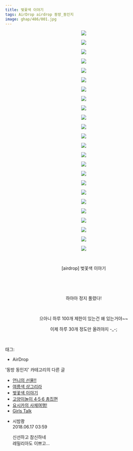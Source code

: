 ```yaml
---
title: 벚꽃색 이야기
tags: AirDrop airdrop 동방_동인지
image: ghap/486/001.jpg
---
```

<div class="article">
<p style="text-align: center; clear: none; float: none;"><img src="{{ site.nasurl }}/ghap/486/001.jpg"/></p>
<p style="text-align: center; clear: none; float: none;"><img src="{{ site.nasurl }}/ghap/486/002.jpg"/></p>
<p style="text-align: center; clear: none; float: none;"><img src="{{ site.nasurl }}/ghap/486/003.jpg"/></p>
<p style="text-align: center; clear: none; float: none;"><img src="{{ site.nasurl }}/ghap/486/004.jpg"/></p>
<p style="text-align: center; clear: none; float: none;"><img src="{{ site.nasurl }}/ghap/486/005.jpg"/></p>
<p style="text-align: center; clear: none; float: none;"><img src="{{ site.nasurl }}/ghap/486/006.jpg"/></p>
<p style="text-align: center; clear: none; float: none;"><img src="{{ site.nasurl }}/ghap/486/007.jpg"/></p>
<p style="text-align: center; clear: none; float: none;"><img src="{{ site.nasurl }}/ghap/486/008.jpg"/></p>
<p style="text-align: center; clear: none; float: none;"><img src="{{ site.nasurl }}/ghap/486/009.jpg"/></p>
<p style="text-align: center; clear: none; float: none;"><img src="{{ site.nasurl }}/ghap/486/010.jpg"/></p>
<p style="text-align: center; clear: none; float: none;"><img src="{{ site.nasurl }}/ghap/486/011.jpg"/></p>
<p style="text-align: center; clear: none; float: none;"><img src="{{ site.nasurl }}/ghap/486/012.jpg"/></p>
<p style="text-align: center; clear: none; float: none;"><img src="{{ site.nasurl }}/ghap/486/013.jpg"/></p>
<p style="text-align: center; clear: none; float: none;"><img src="{{ site.nasurl }}/ghap/486/014.jpg"/></p>
<p style="text-align: center; clear: none; float: none;"><img src="{{ site.nasurl }}/ghap/486/015.jpg"/></p>
<p style="text-align: center; clear: none; float: none;"><img src="{{ site.nasurl }}/ghap/486/016.jpg"/></p>
<p style="text-align: center; clear: none; float: none;"><img src="{{ site.nasurl }}/ghap/486/017.jpg"/></p>
<p style="text-align: center; clear: none; float: none;"><img src="{{ site.nasurl }}/ghap/486/018.jpg"/></p>
<p style="text-align: center; clear: none; float: none;"><img src="{{ site.nasurl }}/ghap/486/019.jpg"/></p>
<p style="text-align: center; clear: none; float: none;"><img src="{{ site.nasurl }}/ghap/486/020.jpg"/></p>
<p style="text-align: center; clear: none; float: none;"><img src="{{ site.nasurl }}/ghap/486/021.jpg"/></p>
<p style="text-align: center; clear: none; float: none;"><img src="{{ site.nasurl }}/ghap/486/022.jpg"/></p>
<p style="text-align: center; clear: none; float: none;"><img src="{{ site.nasurl }}/ghap/486/023.jpg"/></p>
<p style="text-align: center; clear: none; float: none;"><img src="{{ site.nasurl }}/ghap/486/024.jpg"/></p>
<p style="text-align: center; clear: none; float: none;"><br/></p>
<p style="text-align: center; clear: none; float: none;">[airdrop] 벚꽃색 이야기</p>
<p style="text-align: center; clear: none; float: none;"><br/></p>
<p style="text-align: center; clear: none; float: none;"><br/></p>
<p style="text-align: center; clear: none; float: none;">하아아 정지 풀렸다!</p>
<p style="text-align: center; clear: none; float: none;"><br/></p>
<p style="text-align: center; clear: none; float: none;">으아니 하루 100개 제한이 있는건 왜 있는거야~~</p>
<p style="text-align: center; clear: none; float: none;">이제 하루 30개 정도만 올려야지 -_-;</p>
<p><br/></p>
</div><div class="tagTrail">
<p>태그: </p>
<ul>
<li>AirDrop</li>
</ul>
</div><div class="another">
<p>'동방 동인지' 카테고리의 다른 글</p>
<ul>
<li><a href="/2016-06-22-ghap_488">언니의 선물!!</a></li>
<li><a href="/2016-06-22-ghap_487">여름색 샹그리라</a></li>
<li><a href="/2016-06-22-ghap_486">벚꽃색 이야기</a></li>
<li><a href="/2016-06-21-ghap_485">고양이놀이 4·5·6 총집편</a></li>
<li><a href="/2016-06-21-ghap_484">요시카의 사체여행!</a></li>
<li><a href="/2016-06-21-ghap_483">Girls Talk</a></li>
</ul>
</div><div class="cb_module cb_fluid">
<div class="cb_wrt cb_profile">
<div class="comment">
<ul>
<li class="cb_thumb_off" id="comment15271723">
<div class="cb_comment_area">
<div class="cb_info_area">
<div class="cb_section">
<span class="cb_nick_name">시밤쾅</span>
</div>
<div class="cb_section">
<span class="cb_date">2018.06.17 03:59 </span>
</div>
</div>
<div class="cb_dsc_comment">
<p class="cb_dsc">
											신선하고 참신하네<br/>
레밀리아도 이쁘고...
										</p>
</div>
</div></li>
</ul>
</div>
</div><!-- commentList close -->
</div>